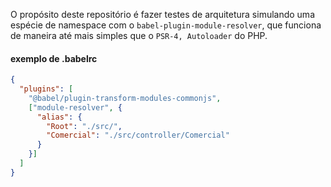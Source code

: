 O propósito deste repositório é fazer testes de arquitetura simulando uma espécie de namespace com o `babel-plugin-module-resolver`, que funciona de maneira até mais simples que o `PSR-4, Autoloader` do PHP.

#### exemplo de .babelrc

```json
{
  "plugins": [
    "@babel/plugin-transform-modules-commonjs",
    ["module-resolver", {
      "alias": {
        "Root": "./src/",
        "Comercial": "./src/controller/Comercial"
      }
    }]
  ]
}
```